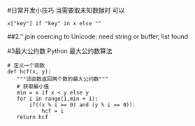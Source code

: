 #日常开发小技巧
当需要取未知数据时 可以
	
    x["key"] if "key" in x else ""
    
##2.''.join
coercing to Unicode: need string or buffer, list found

#3最大公约数
Python 最大公约数算法

    # 定义一个函数
    def hcf(x, y):
       """该函数返回两个数的最大公约数"""
       # 获取最小值
       min = x if x < y else y
       for i in range(1,min + 1):
           if((x % i == 0) and (y % i == 0)):
               hcf = i
       return hcf
